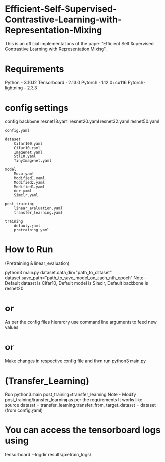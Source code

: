# Efficient-Self-Supervised-Contrastive-Learning-with-Representation-Mixing
   This is an official implementations of the paper "Efficient Self Supervised Contrastive Learning with Representation Mixing".

# Requirements

   Python              - 3.10.12
   Tensorboard         - 2.13.0
   Pytorch             - 1.12.0+cu116
   Pytorch-lightning   - 2.3.3

# config settings

 config
    backbone
        resnet18.yaml
        resnet20.yaml
        resnet32.yaml
        resnet50.yaml

    config.yaml

    dataset
        Cifar100.yaml
        Cifar10.yaml
        Imagenet.yaml
        Stl10.yaml
        TinyImagenet.yaml

    model
        Moco.yaml
        Modified1.yaml
        Modified2.yaml
        Modified3.yaml
        Our.yaml
        Simclr.yaml

    post_training
        linear_evaluation.yaml
        transfer_learning.yaml

    training
        defauly.yaml
        pretraining.yaml

# How to Run

 (Pretraining & linear_evaluation)

   python3 main.py dataset.data_dir="path_to_dataset" dataset.save_path="path_to_save_model_on_each_nth_epoch"
   Note - Default dataset is Cifar10, Default model is Simclr, Default backbone is resnet20

# or 

   As per the config files hierarchy use command line arguments to feed new values

# or

   Make changes in respective config file and then run python3 main.py

# (Transfer_Learning)

   Run python3.main post_training=transfer_learning
   Note - Modify post_training/transfer_learning as per the requirements
   It works like - source dataset = transfer_learning.transfer_from, target_dataset = dataset (from config.yaml)

# You can access the tensorboard logs using

   tensorboard --logdir results/pretrain_logs/

